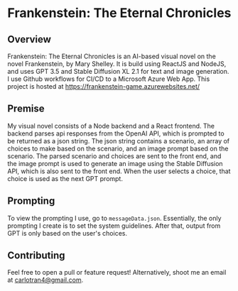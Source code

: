 # Frankenstein: The Eternal Chronicles
## Overview
Frankenstein: The Eternal Chronicles is an AI-based visual novel on the novel Frankenstein, by Mary Shelley. It is build using ReactJS and NodeJS, and uses GPT 3.5 and Stable Diffusion XL 2.1 for text and image generation. I use Github workflows for CI/CD to a Microsoft Azure Web App. This project is hosted at https://frankenstein-game.azurewebsites.net/

## Premise
My visual novel consists of a Node backend and a React frontend. The backend parses api responses from the OpenAI API, which is prompted to be returned as a json string. The json string contains a scenario, an array of choices to make based on the scenario, and an image prompt based on the scenario. The parsed scenario and choices are sent to the front end, and the image prompt is used to generate an image using the Stable Diffusion API, which is also sent to the front end. When the user selects a choice, that choice is used as the next GPT prompt. 


## Prompting
To view the prompting I use, go to `messageData.json`. Essentially, the only prompting I create is to set the system guidelines. After that, output from GPT is only based on the user's choices. 

## Contributing
Feel free to open a pull or feature request! Alternatively, shoot me an email at carlotran4@gmail.com.